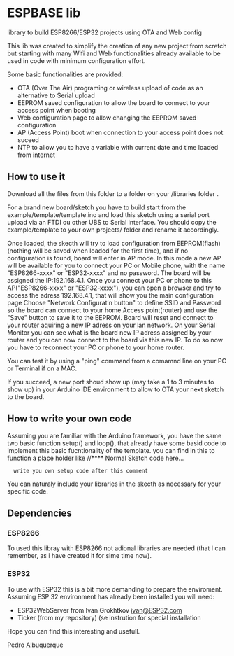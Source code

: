 # ESPBASE lib
library to build ESP8266/ESP32 projects using OTA and Web config

This lib was created to simplify the creation of any new project from scretch but starting with many Wifi and Web functionalities already available to be used in code with minimum configuration effort.

Some basic functionalities are provided:
* OTA (Over The Air) programing or wireless upload of code as an alternative to Serial upload
* EEPROM saved configuration to allow the board to connect to your access point when booting
* Web configuration page to allow changing the EEPROM saved configuration
* AP (Access Point) boot when connection to your access point does not suceed
* NTP to allow you to have a variable with current date and time loaded from internet

## How to use it

Download all the files from this folder to a folder on your <projects>/libraries folder .

For a brand new board/sketch you have to build start from the example/template/template.ino and load this sketch using a serial port upload via an FTDI ou other UBS to Serial interface.
You should copy the example/template to your own projects/<myProj> folder and rename it accordingly.

Once loaded, the skecth will try to load configuration from EEPROM(flash) (nothing will be saved when loaded for the first time), and if no configuration is found, board will enter in AP mode. 
In this mode a new AP will be available for you to connect your PC or Mobile phone, with the name "ESP8266-xxxx" or "ESP32-xxxx" and no password.
The board will be assigned the IP:192.168.4.1.
Once you connect your PC or phone to this AP("ESP8266-xxxx" or "ESP32-xxxx"), you can open a browser and try to access the adress 192.168.4.1, that will show you the main configuration page
Choose "Network Configuratin button" to define SSID and Password so the board can connect to your home Access point(router) and use the "Save" button to save it to the EEPROM.
Board will reset and connect to your router aquiring a new IP adress on your lan network.
On your Serial Monitor you can see what is the board new IP adress assigned by your router and you can now connect to the board via this new IP. 
To do so now you have to reconnect your PC or phone to your home router.

You can test it by using a "ping" command from a comamnd line on your PC or Terminal if on a MAC.

If you succeed, a new port shoud show up (may take a 1 to 3 minutes to show up) in your Arduino IDE environment to allow to OTA your next sketch to the board.

## How to write your own code

Assuming you are familiar with the Arduino framework, you have the same two basic function setup() and loop(), that already have some basid code to implement this basic fucntionality of the template.
you can find in this to function a place holder like
    //**** Normal Sketch code here...
      
      write you own setup code after this comment
      
You can naturaly include your libraries in the skecth as necessary for your specific code.

## Dependencies

### ESP8266
To used this libray with ESP8266 not adional libraries are needed (that I can remember, as i have created it for sime time now).

### ESP32
To use with ESP32 this is a bit more demanding to prepare the enviroment.
Assuming ESP 32 environment has already been installed you will need:
- ESP32WebServer from Ivan Grokhtkov <ivan@ESP32.com>
- Ticker (from my repository) (se instrution for special installation




Hope you can find this interesting and usefull.

Pedro Albuquerque
